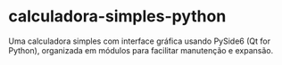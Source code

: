 # calculadora-simples-python
Uma calculadora simples com interface gráfica usando PySide6 (Qt for Python), organizada em módulos para facilitar manutenção e expansão.
